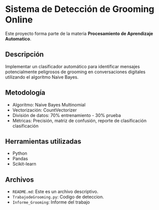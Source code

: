 #  Sistema de Detección de Grooming Online

Este proyecto forma parte de la materia **Procesamiento de Aprendizaje Automatico**.

## Descripción
Implementar un clasificador automático para identificar mensajes potencialmente peligrosos de grooming en conversaciones digitales utilizando el algoritmo Naive Bayes.

## Metodología
- Algoritmo: Naive Bayes Multinomial
- Vectorización: CountVectorizer
- División de datos: 70% entrenamiento - 30% prueba
- Métricas: Precisión, matriz de confusión, reporte de clasificación clasificación

## Herramientas utilizadas
- Python
- Pandas
- Scikit-learn

## Archivos

- `README.md`: Este es un archivo descriptivo.
- `TrabajodeGrooming.py`: Codigo de deteccion.
- `Informe_Grooming`: Informe del trabajo 



